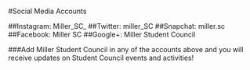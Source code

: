 <br />
#Social Media Accounts

##Instagram: Miller_SC_
##Twitter: miller_SC
##Snapchat: miller.sc
##Facebook: Miller SC
##Google+: Miller Student Council

###Add Miller Student Council in any of the accounts above and you will receive updates on Student Council events and activities!
